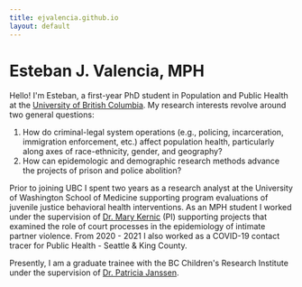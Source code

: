 ```yaml
---
title: ejvalencia.github.io
layout: default
---
```


# Esteban J. Valencia, MPH

Hello! I'm Esteban, a first-year PhD student in Population and Public Health at the [University of British Columbia](https://www.spph.ubc.ca/). My research interests revolve around two general questions: 

1. How do criminal-legal system operations (e.g., policing, incarceration, immigration enforcement, etc.) affect population health, particularly along axes of race-ethnicity, gender, and geography?
2. How can epidemologic and demographic research methods advance the projects of prison and police abolition?

Prior to joining UBC I spent two years as a research analyst at the University of Washington School of Medicine supporting program evaluations of juvenile justice behavioral health interventions. As an MPH student I worked under the supervision of [Dr. Mary Kernic](https://epi.washington.edu/faculty/kernic-mary/) (PI) supporting projects that examined the role of court processes in the epidemiology of intimate partner violence. From 2020 - 2021 I also worked as a COVID-19 contact tracer for Public Health - Seattle & King County.

Presently, I am a graduate trainee with the BC Children's Research Institute under the supervision of [Dr. Patricia Janssen](https://www.bcchr.ca/pjanssen).
